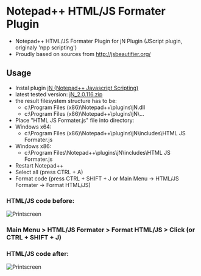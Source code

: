 # Notepad++ HTML/JS Formater Plugin
- Notepad++ HTML/JS Formater Plugin for jN Plugin (JScript plugin, originaly 'npp scripting')
- Proudly based on sources from http://jsbeautifier.org/

## Usage
- Instal plugin [jN (Notepad++ Javascript Scripting)](https://code.google.com/archive/p/jn-npp-plugin)
 - latest tested version: [jN_2.0.116.zip](https://code.google.com/archive/p/jn-npp-plugin/downloads)
 - the result filesystem structure has to be: 
   - c:\Program Files (x86)\Notepad++\plugins\jN.dll
   - c:\Program Files (x86)\Notepad++\plugins\jN\\...
- Place "HTML JS Formater.js" file into directory:
 - Windows x64:
   - c:\Program Files (x86)\Notepad++\plugins\jN\includes\HTML JS Formater.js
 - Windows x86:
   - c:\Program Files\Notepad++\plugins\jN\includes\HTML JS Formater.js
- Restart Notepad++
- Select all (press CTRL + A)
- Format code (press CTRL + SHIFT + J or Main Menu -> HTML/JS Formater -> Format HTML/JS)

### HTML/JS code before:
![Printscreen](https://raw.githubusercontent.com/tomFlidr/Notepad-HTML-JS-Formater-Plugin/master/before.jpg)

### Main Menu > HTML/JS Formater > Format HTML/JS > Click (or CTRL + SHIFT + J)

### HTML/JS code after:
![Printscreen](https://raw.githubusercontent.com/tomFlidr/Notepad-HTML-JS-Formater-Plugin/master/after.jpg)
